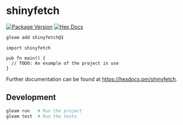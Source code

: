 # shinyfetch

[![Package Version](https://img.shields.io/hexpm/v/shinyfetch)](https://hex.pm/packages/shinyfetch)
[![Hex Docs](https://img.shields.io/badge/hex-docs-ffaff3)](https://hexdocs.pm/shinyfetch/)

```sh
gleam add shinyfetch@1
```
```gleam
import shinyfetch

pub fn main() {
  // TODO: An example of the project in use
}
```

Further documentation can be found at <https://hexdocs.pm/shinyfetch>.

## Development

```sh
gleam run   # Run the project
gleam test  # Run the tests
```

